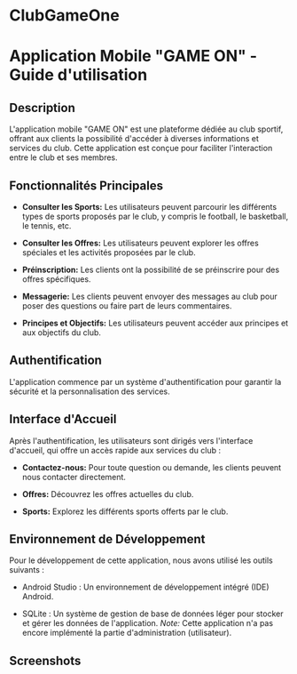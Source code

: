 # ClubGameOne
# Application Mobile "GAME ON" - Guide d'utilisation

## Description
L'application mobile "GAME ON" est une plateforme dédiée au club sportif, offrant aux clients la possibilité d'accéder à diverses informations et services du club. Cette application est conçue pour faciliter l'interaction entre le club et ses membres.

## Fonctionnalités Principales
- **Consulter les Sports:** Les utilisateurs peuvent parcourir les différents types de sports proposés par le club, y compris le football, le basketball, le tennis, etc.

- **Consulter les Offres:** Les utilisateurs peuvent explorer les offres spéciales et les activités proposées par le club.

- **Préinscription:** Les clients ont la possibilité de se préinscrire pour des offres spécifiques.

- **Messagerie:** Les clients peuvent envoyer des messages au club pour poser des questions ou faire part de leurs commentaires.

- **Principes et Objectifs:** Les utilisateurs peuvent accéder aux principes et aux objectifs du club.

## Authentification
L'application commence par un système d'authentification pour garantir la sécurité et la personnalisation des services.

## Interface d'Accueil
Après l'authentification, les utilisateurs sont dirigés vers l'interface d'accueil, qui offre un accès rapide aux services du club :
- **Contactez-nous:** Pour toute question ou demande, les clients peuvent nous contacter directement.

- **Offres:** Découvrez les offres actuelles du club.

- **Sports:** Explorez les différents sports offerts par le club.

## Environnement de Développement
Pour le développement de cette application, nous avons utilisé les outils suivants :
- Android Studio : Un environnement de développement intégré (IDE) Android.

- SQLite : Un système de gestion de base de données léger pour stocker et gérer les données de l'application.
_Note:_ Cette application n'a pas encore implémenté la partie d'administration (utilisateur).
## Screenshots

